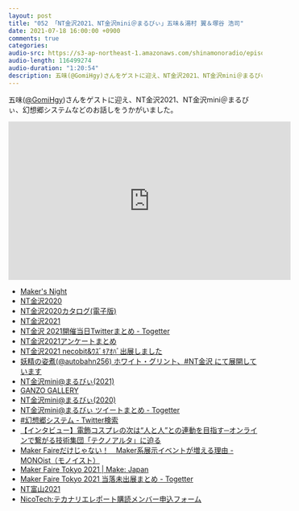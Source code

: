 ```yaml
---
layout: post
title: "052 「NT金沢2021、NT金沢mini＠まるびぃ」五味＆湯村 翼＆塚谷 浩司"
date: 2021-07-18 16:00:00 +0900
comments: true
categories:
audio-src: https://s3-ap-northeast-1.amazonaws.com/shinamonoradio/episodes/052.mp3
audio-length: 116499274
audio-duration: "1:20:54"
description: 五味(@GomiHgy)さんをゲストに迎え、NT金沢2021、NT金沢mini＠まるびぃ、幻想郷システムなどのお話しをうかがいました。
---
```

五味([@GomiHgy](https://twitter.com/GomiHgy))さんをゲストに迎え、NT金沢2021、NT金沢mini＠まるびぃ、幻想郷システムなどのお話しをうかがいました。

<iframe width="560" height="315" src="https://www.youtube.com/embed/-LCVbbBr1sE" frameborder="0" allowfullscreen></iframe>

- [Maker's Night](https://peatix.com/group/19034)
- [NT金沢2020](https://wiki.nicotech.jp/nico_tech/index.php?NT%E9%87%91%E6%B2%A22020)
- [NT金沢2020カタログ(電子版)](https://edelworks.booth.pm/items/2331742)
- [NT金沢2021](https://wiki.nicotech.jp/nico_tech/index.php?NT%E9%87%91%E6%B2%A22021)
- [NT金沢 2021開催当日Twitterまとめ - Togetter](https://togetter.com/li/1737587)
- [NT金沢2021アンケートまとめ](https://docs.google.com/presentation/d/1OCyccLoZ9is4jQph-9zn6PyJ97GyCVVg6aloF4a5DZ4/edit#slide=id.p)
- [NT金沢2021 necobit&ｳｽﾞｷｱｵﾊﾞ出展しました](https://necobit.com/2021/07/ntkanazawa2021.html)
- [妖精の姿煮(@autobahn256) ホワイト・グリント、#NT金沢 にて展開しています](https://twitter.com/autobahn256/status/1408612318783709187)
- [NT金沢mini@まるびぃ(2021)](https://wiki.nicotech.jp/nico_tech/index.php?NT%E9%87%91%E6%B2%A2mini%40%E3%81%BE%E3%82%8B%E3%81%B3%E3%81%83%282021%29)
- [GANZO GALLERY](https://ganzo.group/)
- [NT金沢mini@まるびぃ(2020)](https://wiki.nicotech.jp/nico_tech/index.php?NT%E9%87%91%E6%B2%A2mini%40%E3%81%BE%E3%82%8B%E3%81%B3%E3%81%83)
- [NT金沢mini@まるびぃ ツイートまとめ - Togetter](https://togetter.com/li/1591596)
- [#幻想郷システム - Twitter検索 ](https://twitter.com/hashtag/%E5%B9%BB%E6%83%B3%E9%83%B7%E3%82%B7%E3%82%B9%E3%83%86%E3%83%A0)
- [【インタビュー】電飾コスプレの次は“人と人”との連動を目指す─オンラインで繋がる技術集団「テクノアルタ」に迫る](https://www.inside-games.jp/article/2017/09/01/109496.html)
- [Maker Faireだけじゃない！　Maker系展示イベントが増える理由 - MONOist（モノイスト）](https://monoist.atmarkit.co.jp/mn/articles/2004/15/news004.html)
- [Maker Faire Tokyo 2021 | Make: Japan](https://makezine.jp/event/mft2021/)
- [Maker Faire Tokyo 2021 当落未出展まとめ - Togetter](https://togetter.com/li/1744829)
- [NT富山2021](https://wiki.nicotech.jp/nico_tech/index.php?NT%E5%AF%8C%E5%B1%B12021)
- [NicoTech:テカナリエレポート購読メンバー申込フォーム](https://docs.google.com/forms/d/e/1FAIpQLSeVR5VvGL4Y9UYG7R7oKn-G0Y4SZ4Cjmyh6TZ98XddT_WIs0A/viewform)
